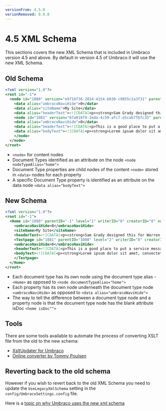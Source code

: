 ```yaml
---
versionFrom: 4.5.0
verionRemoved: 8.0.0
---
```


# 4.5 XML Schema

This sections covers the new XML Schema that is included in Umbraco version 4.5 and above. By default in version 4.5 of Umbraco it will use the
new XML Schema.

## Old Schema

```xml
<?xml version="1.0"?>
<root id="-1">
  <node id="1080" version="e9716f36-2014-4154-b030-c9855c1a3f31" parentID="-1" level="1" writerID="0" creatorID="0" nodeType="1066" template="1051" sortOrder="2" createDate="2009-02-26T18:39:39" updateDate="2009-04-27T16:43:41" nodeName="Home" urlName="home" writerName="Administrator" creatorName="Administrator" nodeTypeAlias="CWS_Home" path="-1,1080">
    <data alias="umbracoNaviHide">0</data>
    <data alias="siteName">My Site</data>
    <data alias="headerText"><![CDATA[<p><strong>Sam Grady designed this for Warren Buckley.</strong> "This" idea was first created by the incredible Robert Brownjohn and has been copied many times since.</p>]]></data>
    <node id="1081" version="67a016f9-3eda-4c59-afc7-e5cab7fbfc35" parentID="1080" level="2" writerID="0" creatorID="0" nodeType="1070" template="1058" sortOrder="1" createDate="2009-02-26T18:47:46" updateDate="2009-04-27T16:43:41" nodeName="About" urlName="about" writerName="Administrator" creatorName="Administrator" nodeTypeAlias="CWS_Textpage" path="-1,1080,1081">
    <data alias="umbracoNaviHide">0</data>
    <data alias="headerText"><![CDATA[<p>This is a good place to put a service message or something to help define your site or company.</p>]]></data>
    <data alias="bodyText"><![CDATA[<p><strong>Lorem ipsum dolor sit amet, consectetur adipiscing elit. Aliquam ullamcorper condimentum lorem. Curabitur placerat nunc ut leo. Integer eros ligula, vestibulum at, eleifend id, dignissim vel, est.</strong></p>]]></data>
    </node>
  </node>
</root>
```

- `<node>` for content nodes
- Document Types identified as an attribute on the node `<node nodeTypeAlias="home">`
- Document Type properties are child nodes of the content `<node>`
  stored in `<data>` nodes for each property
- A specific Document Type property is identified as an attribute on
  the data node `<data alias="bodyText">`

## New Schema

```xml
<?xml version="1.0"?>
<root id="-1">
  <Home id="1080" parentID="-1" level="1" writerID="0" creatorID="0" nodeType="1066" template="1051" sortOrder="2" createDate="2010-05-30T16:17:58" updateDate="2010-05-30T16:22:54" nodeName="Home" urlName="home" writerName="Administrator" creatorName="Administrator" path="-1,1080" isDoc="">
    <umbracoNaviHide>0</umbracoNaviHide>
    <siteName>My Site</siteName>
    <headerText><![CDATA[<p><strong>Sam Grady designed this for Warren Buckley.</strong> "This" idea was first created by the incredible Robert Brownjohn and has been copied many times since.</p>]]></headerText>
    <Textpage id="1081" parentID="1080" level="2" writerID="0" creatorID="0" nodeType="1070" template="1058" sortOrder="1" createDate="2010-05-30T16:23:31" updateDate="2010-05-30T16:24:03" nodeName="About" urlName="about" writerName="Administrator" creatorName="Administrator" path="-1,1080,1081" isDoc="">
    <umbracoNaviHide>0</umbracoNaviHide>
    <headerText><![CDATA[<p>This is a good place to put a service message or something to<br />help define your site or company.</p>]]></headerText>
    <bodyText><![CDATA[<p><strong>Lorem ipsum dolor sit amet, consectetur adipiscing elit. Aliquam ullamcorper condimentum lorem. Curabitur placerat nunc ut leo. Integer eros ligula, vestibulum at, eleifend id, dignissim vel, est.</strong></p>]]></bodyText>
    </Textpage>
  </Home>
</root>
```

- Each document type has its own node using the document type alias -
  `<Home>` as opposed to `<node documentTypeAlias="home">`
- Each property has its own node underneath the document type node
  `<umbracoNaviHide>` as opposed to `<data alias="umbracoNaviHide">`
- The way to tell the difference between a document type node and a
  property node is that the document type node has the blank attribute
  isDoc `<home isDoc"">`

## Tools

There are some tools available to automate the process of converting
XSLT file from the old to the new schema:

- [XsltUpdater for
  Umbraco](/projects/developer-tools/xsltupdater-for-umbraco)
- [Online converter by Tommy
  Poulsen](http://blackpoint.dk/umbraco-workbench/tools/convert-xml-schema-to-45-.aspx?p=2)

## Reverting back to the old schema

However if you wish to revert back to the old XML Schema you need to
update the `UseLegacyXmlSchema` setting in the
`config/UmbracoSettings.config` file.

Here is a [topic on why Umbraco uses the new xml schema](https://our.umbraco.com/forum/developers/xslt/9665-Why-a-new-XML-Schema)
